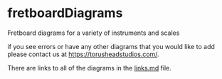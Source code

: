 # fretboardDiagrams
Fretboard diagrams for a variety of instruments and scales

if you see errors or have any other diagrams that you would like to add please contact us at https://torusheadstudios.com/.

There are links to all of the diagrams in the [links.md](./links.md) file.
